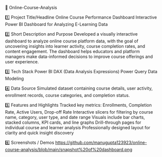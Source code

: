 📘 Online-Course-Analysis

1️⃣ Project Title/Headline
Online Course Performance Dashboard
Interactive Power BI Dashboard for Analyzing E-Learning Data

2️⃣ Short Description and Purpose
Developed a visually interactive dashboard to analyze online course platform data, with the goal of uncovering insights into learner activity, course completion rates, and content engagement. The dashboard helps educators and platform managers make data-informed decisions to improve course offerings and user experience.

3️⃣ Tech Stack
Power BI
DAX (Data Analysis Expressions)
Power Query
Data Modeling

4️⃣ Data Source
Simulated dataset containing course details, user activity, enrollment records, course categories, and completion status.

5️⃣ Features and Highlights
Tracked key metrics: Enrollments, Completion Rate, Active Users, Drop-off Rate
Interactive slicers for filtering by course name, category, user type, and date range
Visuals include bar charts, stacked columns, KPI cards, and line graphs
Drill-through pages for individual course and learner analysis
Professionally designed layout for clarity and quick insight discovery

6️⃣ Screenshots / Demos
https://github.com/manugupta123923/online-course-analysis/blob/main/snapshot%20of%20dashboard.png
